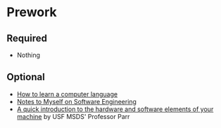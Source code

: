 Prework
======

Required
------

- Nothing

Optional
------

- [How to learn a computer language](https://ericdouglas.github.io/2017/08/24/practicing-the-elixir-language/index.html)
- [Notes to Myself on Software Engineering](https://medium.com/s/story/notes-to-myself-on-software-engineering-c890f16f4e4d)
- [A quick introduction to the hardware and software elements of your machine](https://www.youtube.com/watch?v=eRSXEEmV__Q&feature=youtu.be) by USF MSDS' Professor Parr